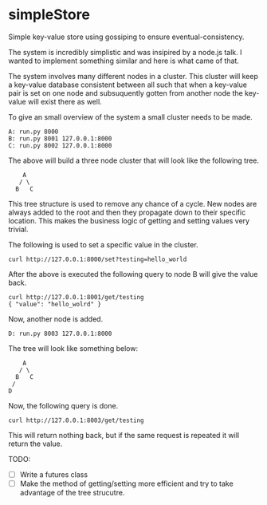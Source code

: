 simpleStore
===========

Simple key-value store using gossiping to ensure eventual-consistency.

The system is incredibly simplistic and was insipired by a node.js talk. I wanted to implement something similar and here 
is what came of that.
 
The system involves many different nodes in a cluster. This cluster will keep a key-value database consistent between all
such that when a key-value pair is set on one node and subsuquently gotten from another node the key-value will exist
there as well.

To give an small overview of the system a small cluster needs to be made.

    A: run.py 8000
    B: run.py 8001 127.0.0.1:8000
    C: run.py 8002 127.0.0.1:8000
    
The above will build a three node cluster that will look like the following tree.

        A
       / \
      B   C
      
This tree structure is used to remove any chance of a cycle. New nodes are always added to the root and then they propagate
down to their specific location. This makes the business logic of getting and setting values very trivial. 

The following is used to set a specific value in the cluster.

    curl http://127.0.0.1:8000/set?testing=hello_world
    
After the above is executed the following query to node B will give the value back.

    curl http://127.0.0.1:8001/get/testing
    { "value": "hello_wolrd" }
    
Now, another node is added.

    D: run.py 8003 127.0.0.1:8000
    
The tree will look like something below:

        A
       / \
      B   C
     /
    D
    
Now, the following query is done.

    curl http://127.0.0.1:8003/get/testing

This will return nothing back, but if the same request is repeated it will return the value.

TODO:
* [ ] Write a futures class
* [ ] Make the method of getting/setting more efficient and try to take advantage of the tree strucutre.
